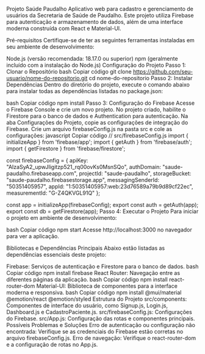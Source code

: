 Projeto Saúde Paudalho
Aplicativo web para cadastro e gerenciamento de usuários da Secretaria de Saúde de Paudalho. Este projeto utiliza Firebase para autenticação e armazenamento de dados, além de uma interface moderna construída com React e Material-UI.

Pré-requisitos
Certifique-se de ter as seguintes ferramentas instaladas em seu ambiente de desenvolvimento:

Node.js (versão recomendada: 18.17.0 ou superior)
npm (geralmente incluído com a instalação do Node.js)
Configuração do Projeto
Passo 1: Clonar o Repositório
bash
Copiar código
git clone https://github.com/seu-usuario/nome-do-repositorio.git
cd nome-do-repositorio
Passo 2: Instalar Dependências
Dentro do diretório do projeto, execute o comando abaixo para instalar todas as dependências listadas no package.json:

bash
Copiar código
npm install
Passo 3: Configuração do Firebase
Acesse o Firebase Console e crie um novo projeto.
No projeto criado, habilite o Firestore para o banco de dados e Authentication para autenticação.
Na aba Configurações do Projeto, copie as configurações de integração do Firebase.
Crie um arquivo firebaseConfig.js na pasta src e cole as configurações:
javascript
Copiar código
// src/firebaseConfig.js
import { initializeApp } from 'firebase/app';
import { getAuth } from 'firebase/auth';
import { getFirestore } from 'firebase/firestore';

const firebaseConfig = {
  apiKey: "AIzaSyA2_upwJIigitzp521_rq00ovKs0MsnSQo",
  authDomain: "saude-paudalho.firebaseapp.com",
  projectId: "saude-paudalho",
  storageBucket: "saude-paudalho.firebasestorage.app",
  messagingSenderId: "50351405957",
  appId: "1:50351405957:web:23d76589a79b9d89cf22ec",
  measurementId: "G-Z4QKVGL91Q"
};

const app = initializeApp(firebaseConfig);
export const auth = getAuth(app);
export const db = getFirestore(app);
Passo 4: Executar o Projeto
Para iniciar o projeto em ambiente de desenvolvimento:

bash
Copiar código
npm start
Acesse http://localhost:3000 no navegador para ver a aplicação.

Bibliotecas e Dependências Principais
Abaixo estão listadas as dependências essenciais deste projeto:

Firebase: Serviços de autenticação e Firestore para o banco de dados.
bash
Copiar código
npm install firebase
React Router: Navegação entre as diferentes páginas da aplicação.
bash
Copiar código
npm install react-router-dom
Material-UI: Biblioteca de componentes para a interface moderna e responsiva.
bash
Copiar código
npm install @mui/material @emotion/react @emotion/styled
Estrutura do Projeto
src/components: Componentes de interface do usuário, como Signup.js, Login.js, Dashboard.js e CadastroPaciente.js.
src/firebaseConfig.js: Configurações do Firebase.
src/App.js: Configuração das rotas e componentes principais.
Possíveis Problemas e Soluções
Erro de autenticação ou configuração não encontrada: Verifique se as credenciais do Firebase estão corretas no arquivo firebaseConfig.js.
Erro de navegação: Verifique o react-router-dom e a configuração de rotas no App.js.

